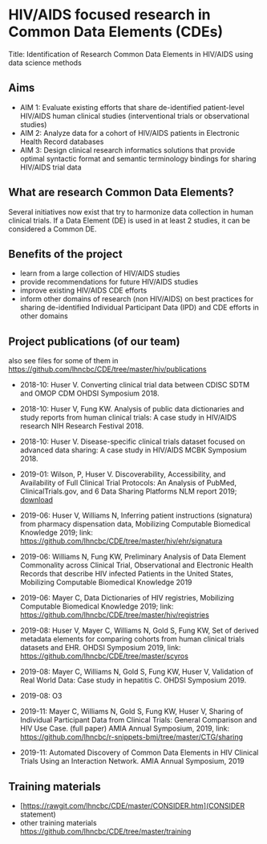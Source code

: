 # HIV/AIDS focused research in Common Data Elements (CDEs)

Title: Identification of Research Common Data Elements in HIV/AIDS using data science methods

## Aims
- AIM 1: Evaluate existing efforts that share de-identified patient-level HIV/AIDS human clinical studies (interventional trials or observational studies)
- AIM 2: Analyze data for a cohort of HIV/AIDS patients in Electronic Health Record databases
- AIM 3: Design clinical research informatics solutions that provide optimal syntactic format and semantic terminology bindings for sharing HIV/AIDS trial data


## What are research Common Data Elements?

Several initiatives now exist that try to harmonize data collection in human clinical trials. If a Data Element (DE) is used in at least 2 studies, it can be considered a Common DE. 

## Benefits of the project

- learn from a large collection of HIV/AIDS studies
- provide recommendations for future HIV/AIDS studies
- improve existing HIV/AIDS CDE efforts
- inform other domains of research (non HIV/AIDS) on best practices for sharing de-identified Individual Participant Data (IPD) and CDE efforts in other domains

## Project publications (of our team)

also see files for some of them in https://github.com/lhncbc/CDE/tree/master/hiv/publications

- 2018-10: Huser V. Converting clinical trial data between CDISC SDTM and OMOP CDM OHDSI Symposium 2018.

- 2018-10: Huser V, Fung KW. Analysis of public data dictionaries and study reports from human clinical trials: A case study in HIV/AIDS research NIH Research Festival 2018.

- 2018-10: Huser V. Disease-specific clinical trials dataset focused on advanced data sharing: A case study in HIV/AIDS MCBK Symposium 2018.

- 2019-01: Wilson, P, Huser V. Discoverability, Accessibility, and Availability of Full Clinical Trial Protocols: An Analysis of PubMed, ClinicalTrials.gov, and 6 Data Sharing Platforms NLM report 2019; [download](publications/Protocols-analysis.docx?raw=true)

- 2019-06: Huser V, Williams N, Inferring patient instructions (signatura) from pharmacy dispensation data, Mobilizing Computable Biomedical Knowledge 2019; link: https://github.com/lhncbc/CDE/tree/master/hiv/ehr/signatura

- 2019-06: Williams N, Fung KW, Preliminary Analysis of Data Element Commonality across Clinical Trial, Observational and Electronic Health Records that describe HIV infected Patients in the United States, Mobilizing Computable Biomedical Knowledge 2019

- 2019-06: Mayer C, Data Dictionaries of HIV registries, Mobilizing Computable Biomedical Knowledge 2019; link: https://github.com/lhncbc/CDE/tree/master/hiv/registries 

- 2019-08: Huser V, Mayer C, Williams N, Gold S, Fung KW, Set of derived metadata elements for comparing cohorts from human clinical trials datasets and EHR. OHDSI Symposium 2019, link: https://github.com/lhncbc/CDE/tree/master/scyros

- 2019-08: Mayer C, Williams N, Gold S, Fung KW, Huser V, Validation of Real World Data: Case study in hepatitis C. OHDSI Symposium 2019.

- 2019-08: O3

- 2019-11: Mayer C, Williams N, Gold S, Fung KW, Huser V, Sharing of Individual Participant Data from Clinical Trials: General Comparison and HIV Use Case. (full paper) AMIA Annual Symposium, 2019, link: https://github.com/lhncbc/r-snippets-bmi/tree/master/CTG/sharing 

- 2019-11: Automated Discovery of Common Data Elements in HIV Clinical Trials Using an Interaction Network. AMIA Annual Symposium, 2019

## Training materials

- [https://rawgit.com/lhncbc/CDE/master/CONSIDER.htm](CONSIDER statement)
- other training materials https://github.com/lhncbc/CDE/tree/master/training 
